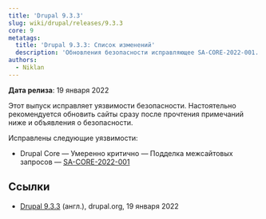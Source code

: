 ```yaml
---
title: 'Drupal 9.3.3'
slug: wiki/drupal/releases/9.3.3
core: 9
metatags:
  title: 'Drupal 9.3.3: Список изменений'
  description: 'Обновления безопасности исправляющее SA-CORE-2022-001.'
authors:
  - Niklan
---
```


**Дата релиза**: 19 января 2022

Этот выпуск исправляет уязвимости безопасности. Настоятельно рекомендуется обновить сайты сразу после прочтения примечаний ниже и объявления о безопасности.

Исправлены следующие уязвимости:

- Drupal Core — Умеренно критично — Подделка межсайтовых запросов
  — [SA-CORE-2022-001](../../../../security/sa-core/2022-001/index.md)

## Ссылки

- [Drupal 9.3.3](https://www.drupal.org/project/drupal/releases/9.3.3) (англ.), drupal.org, 19 января 2022
